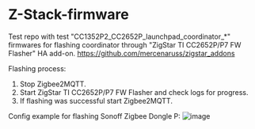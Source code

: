 # Z-Stack-firmware
Test repo with test "CC1352P2_CC2652P_launchpad_coordinator_*" firmwares for flashing coordinator through "ZigStar TI CC2652P/P7 FW Flasher" HA add-on.
https://github.com/mercenaruss/zigstar_addons

Flashing process:
1) Stop Zigbee2MQTT.
2) Start ZigStar TI CC2652P/P7 FW Flasher and check logs for progress.
3) If flashing was successful start Zigbee2MQTT.

Config example for flashing Sonoff Zigbee Dongle P:
![image](https://github.com/user-attachments/assets/9d563024-e9d2-4c34-92c1-fec17f8572bb)
